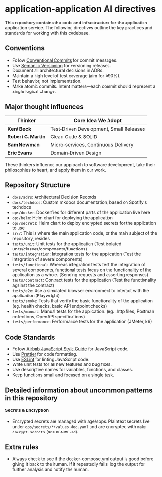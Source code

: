 # application-application AI directives

This repository contains the code and infrastructure for the application-application service. The following directives outline the key practices and standards for working with this codebase.

## Conventions
- Follow [Conventional Commits](https://www.conventionalcommits.org/) for commit messages.
- Use [Semantic Versioning](https://semver.org/) for versioning releases.
- Document all architectural decisions in ADRs.
- Maintain a high level of test coverage (aim for ≥90%).
- Test behavior, not implementation.
- Make atomic commits. Intent matters—each commit should represent a single logical change.

## Major thought influences
| Thinker              | Core Idea We Adopt                      |
| -------------------- | --------------------------------------- |
| **Kent Beck**        | Test‑Driven Development, Small Releases |
| **Robert C. Martin** | Clean Code & SOLID                      |
| **Sam Newman**       | Micro‑services, Continuous Delivery     |
| **Eric Evans**       | Domain‑Driven Design                    |

These thinkers influence our approach to software development, take their philosophies to heart, and apply them in our work.

## Repository Structure
- `docs/adrs`: Architectural Decision Records
- `docs/techdocs`: Custom mkdocs documentation, based on Spotify's techdocs
- `ops/docker`: Dockerfiles for different parts of the application live here
- `ops/helm`: Helm chart for deploying the application
- `ops/secrets`: Helm chart to deploy encrypted secrets for the application to use
- `src/`: This is where the main application code, or the main subject of the repository, resides
- `tests/unit`: Unit tests for the application (Test isolated units/classes/components/functions)
- `tests/integration`: Integration tests for the application (Test the integration of several components)
- `tests/functional`: Whereas integration tests test the integration of several components, functional tests focus on the functionality of the application as a whole. (Sending requests and asserting responses)
- `tests/contract`: Contract tests for the application (Test the functionality against the contract)
- `tests/e2e`: Use a simulated browser environment to interact with the application (Playwright)
- `tests/smoke`: Tests that verify the basic functionality of the application (eg. health checks, basic API endpoint checks)
- `tests/manual`: Manual tests for the application. (eg. .http files, Postman collections, OpenAPI specifications)
- `tests/performance`: Performance tests for the application (JMeter, k6)

## Code Standards
- Follow [Airbnb JavaScript Style Guide](https://github.com/airbnb/javascript) for JavaScript code.
- Use [Prettier](https://prettier.io/) for code formatting.
- Use [ESLint](https://eslint.org/) for linting JavaScript code.
- Write unit tests for all new features and bug fixes.
- Use descriptive names for variables, functions, and classes.
- Keep functions small and focused on a single task.

## Detailed information about uncommon patterns in this repository

#### Secrets & Encryption
- Encrypted secrets are managed with age/sops. Plaintext secrets live under `ops/secrets/*/values.dec.yaml` and are encrypted with `make encrypt-secrets` (see `README.md`).

## Extra rules
- Always check to see if the docker-compose.yml output is good before giving it back to the human. If it repeatedly fails, log the output for further analysis and notify the human.